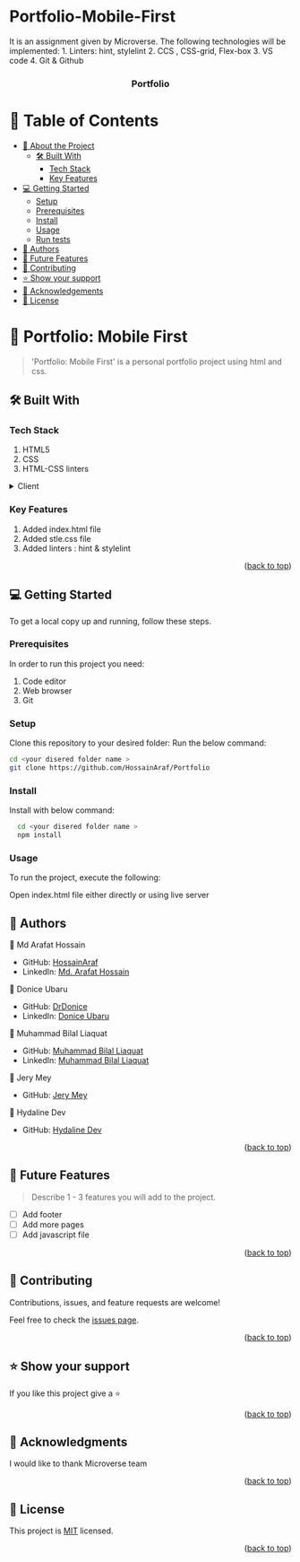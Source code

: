 # Portfolio-Mobile-First
It is an assignment given by Microverse.  The following technologies will be implemented: 1. Linters: hint, stylelint 2. CCS , CSS-grid, Flex-box 3. VS code 4. Git &amp; Github
<a name="readme-top"></a>

<div align="center">
  <h3><b>Portfolio</b></h3>
</div>

<!-- TABLE OF CONTENTS -->

# 📗 Table of Contents

- [📖 About the Project](#about-project)
  - [🛠 Built With](#built-with)
    - [Tech Stack](#tech-stack)
    - [Key Features](#key-features)
- [💻 Getting Started](#getting-started)
  - [Setup](#setup)
  - [Prerequisites](#prerequisites)
  - [Install](#install)
  - [Usage](#usage)
  - [Run tests](#run-tests)
- [👥 Authors](#authors)
- [🔭 Future Features](#future-features)
- [🤝 Contributing](#contributing)
- [⭐️ Show your support](#support)
- [🙏 Acknowledgements](#acknowledgements)
- [📝 License](#license)

<!-- PROJECT DESCRIPTION -->

# 📖 Portfolio: Mobile First <a name="about-project"></a>

> 'Portfolio: Mobile First' is a personal portfolio project using html and css.

## 🛠 Built With <a name="built-with"></a>
### Tech Stack <a name="tech-stack"></a>

1. HTML5
2. CSS
3. HTML-CSS linters

<details>
  <summary>Client</summary>
  <ul>
    <li><a href="https://developer.mozilla.org/en-US/docs/Web/HTML">HTML</a></li>
    <li><a href="https://developer.mozilla.org/en-US/docs/Web/CSS">CSS</a></li>
  </ul>
</details>

<!-- Features -->
### Key Features <a name="key-features"></a>
1. Added index.html file
2. Added stle.css file
3. Added linters : hint & stylelint

<p align="right">(<a href="#readme-top">back to top</a>)</p>

<!-- GETTING STARTED -->

## 💻 Getting Started <a name="getting-started"></a>

To get a local copy up and running, follow these steps.

### Prerequisites

In order to run this project you need:
1. Code editor
2. Web browser
3. Git

### Setup

Clone this repository to your desired folder:
Run the below command:

```sh
cd <your disered folder name >
git clone https://github.com/HossainAraf/Portfolio
```
### Install

Install with below command:

```sh
  cd <your disered folder name >
  npm install
```

### Usage

To run the project, execute the following:

Open index.html file either directly or using live server 

<!-- AUTHORS -->

## 👥 Authors <a name="authors"></a>

👤 Md Arafat Hossain

- GitHub: <a href="https://github.com/HossainAraf">HossainAraf </a>
- LinkedIn: <a href="https://linkedin.com/in/md-arafat-hossain-111403275"> Md. Arafat Hossain </a>

👤 Donice Ubaru

- GitHub: <a href="https://github.com/drdonice">DrDonice</a>
- LinkedIn: <a href="https://www.linkedin.com/in/doniceubaru/">Donice Ubaru</a>

👤 Muhammad Bilal Liaquat

- GitHub: <a href="https://github.com/BilalLiaquat7">Muhammad Bilal Liaquat</a>
- LinkedIn: <a href="https://www.linkedin.com/in/muhammad-bilal-liaquat-87863390/">Muhammad Bilal Liaquat</a>

👤 Jery Mey

- GitHub: <a href="https://github.com/jerymey">Jery Mey</a>

👤 Hydaline Dev

- GitHub: <a href="https://github.com/hydaline-code">Hydaline Dev</a>

<p align="right">(<a href="#readme-top">back to top</a>)</p>

<!-- FUTURE FEATURES -->

## 🔭 Future Features <a name="future-features"></a>

> Describe 1 - 3 features you will add to the project.
- [ ] Add footer
- [ ] Add more pages
- [ ] Add javascript file

<p align="right">(<a href="#readme-top">back to top</a>)</p>

<!-- CONTRIBUTING -->

## 🤝 Contributing <a name="contributing"></a>

Contributions, issues, and feature requests are welcome!

Feel free to check the [issues page](../../issues/).

<p align="right">(<a href="#readme-top">back to top</a>)</p>

<!-- SUPPORT -->

## ⭐️ Show your support <a name="support"></a>

If you like this project give a ⭐️

<p align="right">(<a href="#readme-top">back to top</a>)</p>

<!-- ACKNOWLEDGEMENTS -->

## 🙏 Acknowledgments <a name="acknowledgements"></a>

I would like to thank Microverse team

<p align="right">(<a href="#readme-top">back to top</a>)</p>

<!-- LICENSE -->

## 📝 License <a name="license"></a>

This project is [MIT](./LICENSE) licensed.

<p align="right">(<a href="#readme-top">back to top</a>)</p>
